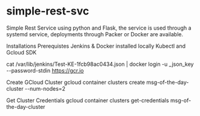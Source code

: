 # simple-rest-svc
Simple Rest Service using python and Flask, the service is used through a systemd service, deployments through Packer or Docker are available.

Installations
Prerequistes
Jenkins & Docker installed locally
Kubectl and Gcloud SDK


cat /var/lib/jenkins/Test-KE-1fcb98ac0434.json | docker login -u _json_key --password-stdin https://gcr.io


Create GCloud Cluster
gcloud container clusters create msg-of-the-day-cluster --num-nodes=2

Get Cluster Credentials
gcloud container clusters get-credentials msg-of-the-day-cluster